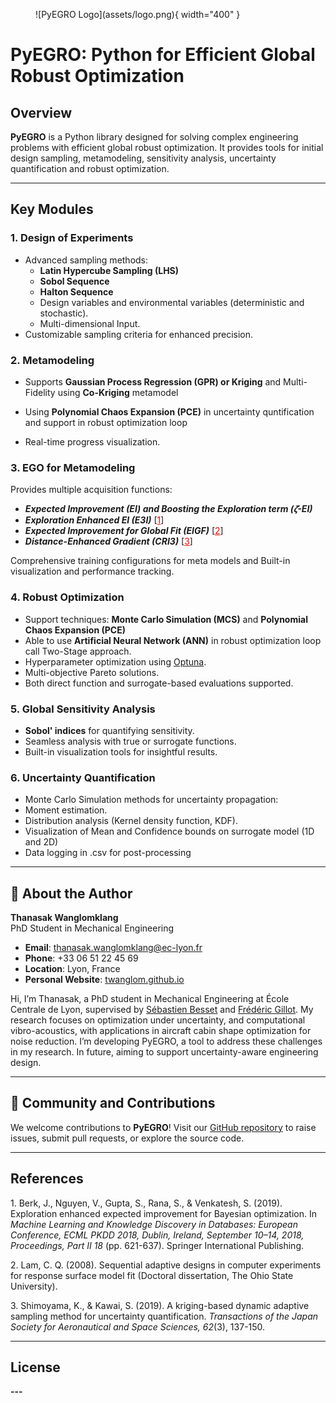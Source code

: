 <figure markdown>
  ![PyEGRO Logo](assets/logo.png){ width="400" }
</figure>

# PyEGRO: Python for Efficient Global Robust Optimization

## Overview
**PyEGRO** is a Python library designed for solving complex engineering problems with efficient global robust optimization. It provides tools for initial design sampling, metamodeling, sensitivity analysis, uncertainty quantification and robust optimization. 

---

## Key Modules

### 1. **Design of Experiments**
- Advanced sampling methods:
  - **Latin Hypercube Sampling (LHS)**
  - **Sobol Sequence**
  - **Halton Sequence**
  - Design variables and environmental variables (deterministic and stochastic).
  - Multi-dimensional Input.
- Customizable sampling criteria for enhanced precision.

### 2. **Metamodeling**
- Supports **Gaussian Process Regression (GPR) or Kriging**  and Multi-Fidelity using **Co-Kriging** metamodel

- Using **Polynomial Chaos Expansion (PCE)** in uncertainty quntification and support in robust optimization loop

- Real-time progress visualization.


### 3. **EGO for Metamodeling**
Provides multiple acquisition functions:

  - ***Expected Improvement (EI) and Boosting the Exploration term (𝜁-EI)***
  - ***Exploration Enhanced EI (E3I)*** [<a href="#reference-1" style="color:red; text-decoration:underline;">1</a>]
  - ***Expected Improvement for Global Fit (EIGF)*** [<a href="#reference-2" style="color:red; text-decoration:underline;">2</a>]
  - ***Distance-Enhanced Gradient (CRI3)*** [<a href="#reference-3" style="color:red; text-decoration:underline;">3</a>]

Comprehensive training configurations for meta models and Built-in visualization and performance tracking.


### 4. **Robust Optimization**
- Support techniques: **Monte Carlo Simulation (MCS)** and **Polynomial Chaos Expansion (PCE)** 
- Able to use **Artificial Neural Network (ANN)** in robust optimization loop call Two-Stage approach.
- Hyperparameter optimization using [Optuna](https://optuna.org/).
- Multi-objective Pareto solutions.
- Both direct function and surrogate-based evaluations supported.

### 5. **Global Sensitivity Analysis**
- **Sobol' indices** for quantifying sensitivity.
- Seamless analysis with true or surrogate functions.
- Built-in visualization tools for insightful results.

### 6. **Uncertainty Quantification**
- Monte Carlo Simulation methods for uncertainty propagation:
- Moment estimation.
- Distribution analysis (Kernel density function, KDF).
- Visualization of Mean and Confidence bounds on surrogate model (1D and 2D)
- Data logging in .csv for post-processing 

---

## 👤 About the Author

**Thanasak Wanglomklang**  
PhD Student in Mechanical Engineering  

- **Email**: [thanasak.wanglomklang@ec-lyon.fr](mailto:thanasak.wanglomklang@ec-lyon.fr)  
- **Phone**: +33 06 51 22 45 69  
- **Location**: Lyon, France  
- **Personal Website**: [twanglom.github.io](https://twanglom.github.io)  

Hi, I’m Thanasak, a PhD student in Mechanical Engineering at École Centrale de Lyon, supervised by [Sébastien Besset](https://scholar.google.com/citations?user=mX1HMLcAAAAJ&hl=en) and [Frédéric Gillot](https://scholar.google.fr/citations?user=SuvV3LoAAAAJ&hl=fr). My research focuses on optimization under uncertainty, and computational vibro-acoustics, with applications in aircraft cabin shape optimization for noise reduction. I’m developing PyEGRO, a tool to address these challenges in my research. In future, aiming to support uncertainty-aware engineering design.


---

## 👥 Community and Contributions
We welcome contributions to **PyEGRO**! Visit our [GitHub repository](https://github.com/twanglom/PyEGRO) to raise issues, submit pull requests, or explore the source code.

---

## References
<a id="reference-1"></a>1. Berk, J., Nguyen, V., Gupta, S., Rana, S., & Venkatesh, S. (2019). Exploration enhanced expected improvement for Bayesian optimization. In *Machine Learning and Knowledge Discovery in Databases: European Conference, ECML PKDD 2018, Dublin, Ireland, September 10–14, 2018, Proceedings, Part II 18* (pp. 621-637). Springer International Publishing.

<a id="reference-2"></a>2. Lam, C. Q. (2008). Sequential adaptive designs in computer experiments for response surface model fit (Doctoral dissertation, The Ohio State University).

<a id="reference-3"></a>3. Shimoyama, K., & Kawai, S. (2019). A kriging-based dynamic adaptive sampling method for uncertainty quantification. *Transactions of the Japan Society for Aeronautical and Space Sciences, 62*(3), 137-150.

---

## License
**---**

